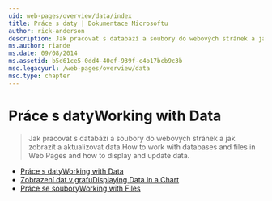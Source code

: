 ```yaml
---
uid: web-pages/overview/data/index
title: Práce s daty | Dokumentace Microsoftu
author: rick-anderson
description: Jak pracovat s databází a soubory do webových stránek a jak zobrazit a aktualizovat data.
ms.author: riande
ms.date: 09/08/2014
ms.assetid: b5d61ce5-0dd4-40ef-939f-c4b17bcb9c3b
msc.legacyurl: /web-pages/overview/data
msc.type: chapter
---
```

<a name="working-with-data"></a><span data-ttu-id="76bb1-103">Práce s daty</span><span class="sxs-lookup"><span data-stu-id="76bb1-103">Working with Data</span></span>
====================
> <span data-ttu-id="76bb1-104">Jak pracovat s databází a soubory do webových stránek a jak zobrazit a aktualizovat data.</span><span class="sxs-lookup"><span data-stu-id="76bb1-104">How to work with databases and files in Web Pages and how to display and update data.</span></span>


- [<span data-ttu-id="76bb1-105">Práce s daty</span><span class="sxs-lookup"><span data-stu-id="76bb1-105">Working with Data</span></span>](5-working-with-data.md)
- [<span data-ttu-id="76bb1-106">Zobrazení dat v grafu</span><span class="sxs-lookup"><span data-stu-id="76bb1-106">Displaying Data in a Chart</span></span>](7-displaying-data-in-a-chart.md)
- [<span data-ttu-id="76bb1-107">Práce se soubory</span><span class="sxs-lookup"><span data-stu-id="76bb1-107">Working with Files</span></span>](working-with-files.md)
